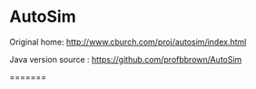 AutoSim
=======
Original home: http://www.cburch.com/proj/autosim/index.html

Java version source : https://github.com/profbbrown/AutoSim

=======
